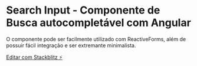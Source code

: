 # Search Input - Componente de Busca autocompletável com Angular

O componente pode ser facilmente utilizado com ReactiveForms, além de possuir fácil integração e ser extremante minimalista.

[Editar com Stackblitz ⚡️](https://stackblitz.com/edit/angular-ivy-bmp6hs)